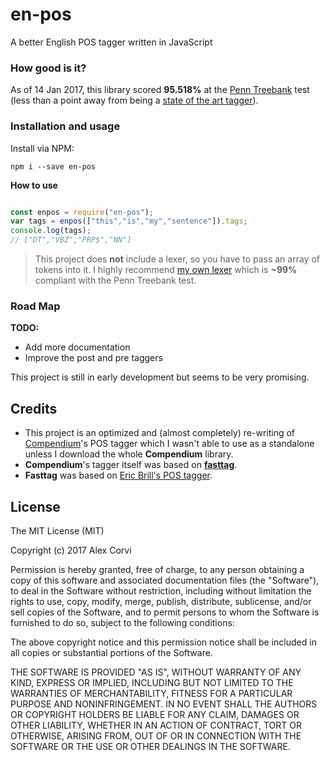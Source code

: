 # en-pos
A better English POS tagger written in JavaScript

### How good is it?
As of 14 Jan 2017, this library scored **95.518%** at the [Penn Treebank](http://www.cis.upenn.edu/~treebank/) test (less than a point away from being a [state of the art tagger](https://www.aclweb.org/aclwiki/index.php?title=POS_Tagging_(State_of_the_art))).

### Installation and usage

Install via NPM:

```
npm i --save en-pos
```

**How to use**

```javascript

const enpos = require("en-pos");
var tags = enpos(["this","is","my","sentence"]).tags;
console.log(tags);
// ["DT","VBZ","PRP$","NN"]
```

> This project does **not** include a lexer, so you have to pass an array of tokens into it. I highly recommend [my own lexer](https://github.com/alexcorvi/lexed) which is **~99%** compliant with the Penn Treebank test.


### Road Map

**TODO:**

* Add more documentation
* Improve the post and pre taggers

This project is still in early development but seems to be very promising.



## Credits
* This project is an optimized and (almost completely) re-writing of [Compendium](https://github.com/Ulflander/compendium-js)'s POS tagger which I wasn't able to use as a standalone unless I download the whole **Compendium** library.
* **Compendium**'s tagger itself was based on **[fasttag](https://github.com/mark-watson/fasttag_v2)**.
* **Fasttag** was based on [Eric Brill's POS tagger](https://en.wikipedia.org/wiki/Brill_tagger).

## License

The MIT License (MIT)

Copyright (c) 2017 Alex Corvi

Permission is hereby granted, free of charge, to any person obtaining a copy
of this software and associated documentation files (the "Software"), to deal
in the Software without restriction, including without limitation the rights
to use, copy, modify, merge, publish, distribute, sublicense, and/or sell
copies of the Software, and to permit persons to whom the Software is
furnished to do so, subject to the following conditions:

The above copyright notice and this permission notice shall be included in all
copies or substantial portions of the Software.

THE SOFTWARE IS PROVIDED "AS IS", WITHOUT WARRANTY OF ANY KIND, EXPRESS OR
IMPLIED, INCLUDING BUT NOT LIMITED TO THE WARRANTIES OF MERCHANTABILITY,
FITNESS FOR A PARTICULAR PURPOSE AND NONINFRINGEMENT. IN NO EVENT SHALL THE
AUTHORS OR COPYRIGHT HOLDERS BE LIABLE FOR ANY CLAIM, DAMAGES OR OTHER
LIABILITY, WHETHER IN AN ACTION OF CONTRACT, TORT OR OTHERWISE, ARISING FROM,
OUT OF OR IN CONNECTION WITH THE SOFTWARE OR THE USE OR OTHER DEALINGS IN THE
SOFTWARE.